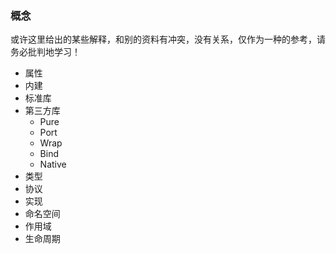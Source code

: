 ### 概念 ###
或许这里给出的某些解释，和别的资料有冲突，没有关系，仅作为一种的参考，请务必批判地学习！

- 属性
- 内建
- 标准库
- 第三方库
  - Pure
  - Port
  - Wrap
  - Bind
  - Native
- 类型
- 协议
- 实现
- 命名空间
- 作用域
- 生命周期